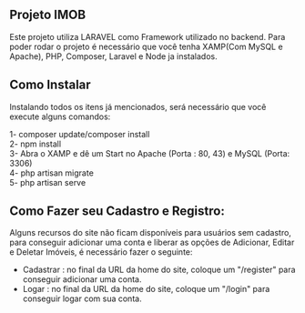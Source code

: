 ## Projeto IMOB

Este projeto utiliza LARAVEL como Framework utilizado no backend. Para poder rodar o projeto é necessário que você tenha XAMP(Com MySQL e Apache), PHP, Composer, Laravel e Node ja instalados.

## Como Instalar 

Instalando todos os itens já mencionados, será necessário que você execute alguns comandos:

1- composer update/composer install <br>
2- npm install <br>
3- Abra o XAMP e dê um Start no Apache (Porta : 80, 43) e MySQL (Porta: 3306) <br>
4- php artisan migrate <br> 
5- php artisan serve <br>

## Como Fazer seu Cadastro e Registro:

Alguns recursos do site não ficam disponíveis para usuários sem cadastro, para conseguir adicionar uma conta e liberar as opções de Adicionar, Editar e Deletar Imóveis, é necessário fazer o seguinte: <br>

- Cadastrar : no final da URL da home do site, coloque um "/register" para conseguir adicionar uma conta. <br>
- Logar : no final da URL da home do site, coloque um "/login" para conseguir logar com sua conta.

